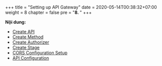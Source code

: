 +++
title = "Setting up API Gateway"
date = 2020-05-14T00:38:32+07:00
weight = 8
chapter = false
pre = "<b>8. </b>"
+++

**Nội dung:**

- [Create API](8-api-gateway/1-create-api)
- [Create Method](8-api-gateway/2-create-method)
- [Create Authorizer](8-api-gateway/3-create-authorizers)
- [Create Stage](8-api-gateway/4-create-stages)
- [CORS Configuration Setup](8-api-gateway/5-enable-cors)
- [API Configuration](8-api-gateway/6-config-api)
